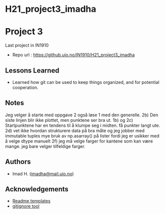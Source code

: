 # H21_project3_imadha

# Project 3
Last project in IN1910

- Repo url : https://github.uio.no/IN1910/H21_project3_imadha


## Lessons Learned
- Learned how git can be used to keep things organized, and for potential cooperation. 



## Notes
Jeg velger å starte med oppgave 2 også løse 1 med den generelle. 
2b) Den siste linjen blir ikke plottet, men punktene ser bra ut. 
1b) og 2c) Startpunktene har en tendens til å klumpe seg i midten. få punkter langt ute. 
2d) vet ikke hvordan strukturere data på bra måte og jeg jobber med immutable tuples
mye bruk av np.asarray() på lister fordi jeg er usikker med å velge dtype manuelt
2f) jeg må velge farger for kantene som kan være mange. jeg bare velger tilfeldige farger. 


## Authors
- Imad H. (imadha@mail.uio.no)


## Acknowledgements
 - [Readme templates](https://readme.so/)
 - [gitignore tool](gitignore.io)